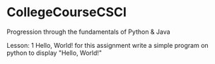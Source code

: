 # CollegeCourseCSCI
Progression through the fundamentals of Python &amp; Java

Lesson: 1 Hello, World!
for this assignment write a simple program on python to display "Hello, World!"

